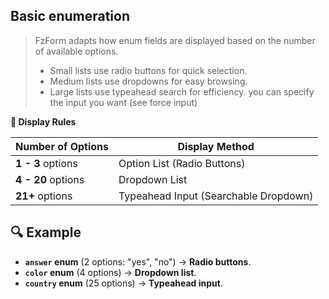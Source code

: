## Basic enumeration

>FzForm adapts how enum fields are displayed based on the number of available options.
>- Small lists use radio buttons for quick selection.
>- Medium lists use dropdowns for easy browsing.
>- Large lists use typeahead search for efficiency.
> you can specify the input you want (see force input)

__🎨 Display Rules__

| Number of Options | Display Method |
|------------------|---------------|
| **1 - 3** options | Option List (Radio Buttons) |
| **4 - 20** options | Dropdown List |
| **21+** options | Typeahead Input (Searchable Dropdown) |

## 🔍 Example
- **`answer` enum** (2 options: "yes", "no") → **Radio buttons**.
- **`color` enum** (4 options) → **Dropdown list**.
- **`country` enum** (25 options) → **Typeahead input**.

